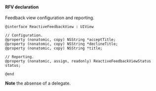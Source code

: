 #### RFV declaration

Feedback view configuration and reporting.

```objc
@interface ReactiveFeedbackView : UIView

// Configuration.
@property (nonatomic, copy) NSString *acceptTitle;
@property (nonatomic, copy) NSString *declineTitle;
@property (nonatomic, copy) NSString *title;

// Reporting.
@property (nonatomic, assign, readonly) ReactiveFeedbackViewStatus status;

@end
```

**Note** the absense of a delegate.

